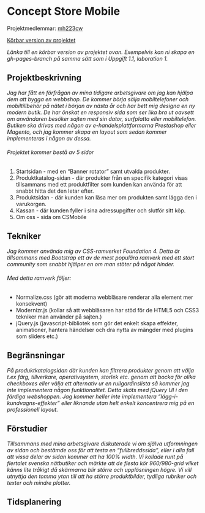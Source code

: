 # Concept Store Mobile
Projektmedlemmar: 
[mh223cw](https://github.com/mh223cw)

[Körbar version av projektet](http://tstjostudent.github.io/Projektet)

*Länka till en körbar version av projektet ovan. Exempelvis kan ni skapa en gh-pages-branch på samma sätt som i Uppgift 1.1, laboration 1.*

## Projektbeskrivning
*Jag har fått en förfrågan av mina tidigare arbetsgivare om jag kan hjälpa dem att bygga en webbshop. De kommer börja sälja mobiltelefoner och mobiltillbehör på nätet i början av nästa år och har bett mig designa en ny modern butik. De har önskat en responsiv sida som ser lika bra ut oavsett om användaren besöker sajten med sin dator, surfplatta eller mobiltelefon. Butiken ska drivas med någon av e-handelsplattformarna Prestashop eller Magento, och jag kommer skapa en layout som sedan kommer implementeras i någon av dessa.*
###### Projektet kommer bestå av 5 sidor
1. Startsidan - med en “Banner rotator” samt utvalda produkter.
2. Produktkatalog-sidan - där produkter från en specifik kategori visas tillsammans med ett produktfilter som kunden kan använda för att snabbt hitta det den letar efter.
3. Produktsidan - där kunden kan läsa mer om produkten samt lägga den i varukorgen.
4. Kassan - där kunden fyller i sina adressupgifter och slutför sitt köp.
5. Om oss - sida om CSMobile

## Tekniker
*Jag kommer använda mig av CSS-ramverket Foundation 4. Detta är tillsammans med Bootstrap ett av de mest populära ramverk med ett stort community som snabbt hjälper en om man stöter på något hinder.*
###### Med detta ramverk följer:
* Normalize.css (gör att moderna webbläsare renderar alla element mer konsekvent)
* Modernizr.js (kollar så att webbläsaren har stöd för de HTML5 och CSS3 tekniker man använder på sajten.)
* jQuery.js (javascript-bibliotek som gör det enkelt skapa effekter, animationer, hantera händelser och dra nytta av mängder med plugins som sliders etc.)

## Begränsningar
*På produktkatalogsidan där kunden kan filtrera produkter genom att välja t.ex färg, tillverkare, operativsystem, storlek etc. genom att bocka för olika checkboxes eller välja ett alternativ ur en rullgardinslista så kommer jag inte implementera någon funktionalitet. Detta sköts med jQuery UI i den färdiga webshoppen. Jag kommer heller inte implementera “lägg-i-kundvagns-effekter” eller liknande utan helt enkelt koncentrera mig på en professionell layout.*

## Förstudier
*Tillsammans med mina arbetsgivare diskuterade vi om själva utformningen av sidan och bestämde oss för att testa en “fullbreddssida”, eller i alla fall att vissa delar av sidan kommer att ha 100% width. Vi kollade runt på flertalet svenska nätbutiker och märkte att de flesta kör 960/980-grid vilket känns lite tråkigt då skärmarna blir större och upplösningen högre. Vi vill utnyttja den tomma ytan till att ha större produktbilder, tydliga rubriker och texter och mindre plotter.*

## Tidsplanering



